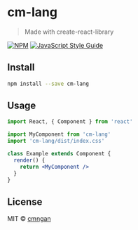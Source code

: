 # cm-lang

> Made with create-react-library

[![NPM](https://img.shields.io/npm/v/cm-lang.svg)](https://www.npmjs.com/package/cm-lang) [![JavaScript Style Guide](https://img.shields.io/badge/code_style-standard-brightgreen.svg)](https://standardjs.com)

## Install

```bash
npm install --save cm-lang
```

## Usage

```jsx
import React, { Component } from 'react'

import MyComponent from 'cm-lang'
import 'cm-lang/dist/index.css'

class Example extends Component {
  render() {
    return <MyComponent />
  }
}
```

## License

MIT © [cmngan](https://github.com/cmngan)
